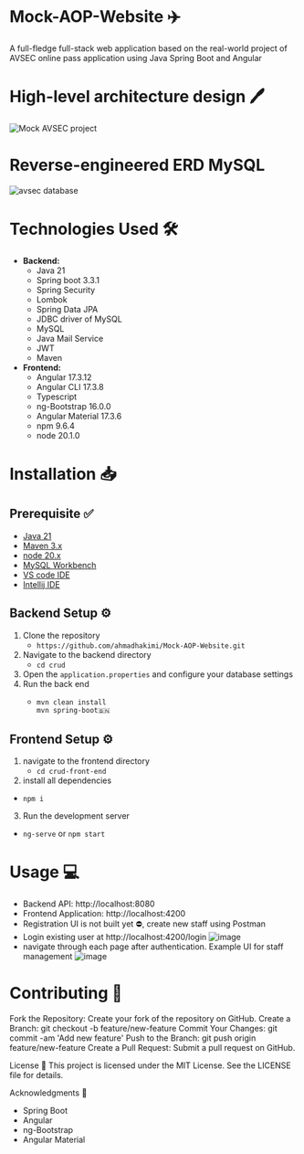 # Mock-AOP-Website ✈️
A full-fledge full-stack web application based on the real-world project of AVSEC online pass application using Java Spring Boot and Angular

# High-level architecture design 🖊️
![Mock AVSEC project](https://github.com/user-attachments/assets/9f357799-c5b5-4fe0-9beb-2baeaa523357)

# Reverse-engineered ERD MySQL

![avsec database](https://github.com/user-attachments/assets/56626e68-cd76-43ac-91a8-7a4ccca41242)

# **Technologies Used** 🛠️
- **Backend:**
   - Java 21
   - Spring boot 3.3.1
   - Spring Security
   - Lombok
   - Spring Data JPA
   - JDBC driver of MySQL
   - MySQL
   - Java Mail Service
   - JWT
   - Maven 
 - **Frontend:**
   - Angular 17.3.12
   - Angular CLI 17.3.8
   - Typescript
   - ng-Bootstrap 16.0.0
   - Angular Material 17.3.6
   - npm 9.6.4
   - node 20.1.0

# **Installation** 📥 
## Prerequisite ✅
- [Java 21](https://www.oracle.com/my/java/technologies/downloads/)
- [Maven 3.x](https://maven.apache.org/download.cgi)
- [node 20.x](https://nodejs.org/en/download/package-manager)
- [MySQL Workbench](https://dev.mysql.com/downloads/workbench/)
- [VS code IDE](https://code.visualstudio.com/)
- [Intellij IDE](https://www.jetbrains.com/idea/download/?section=windows)

## Backend Setup ⚙️
1. Clone the repository
   - `https://github.com/ahmadhakimi/Mock-AOP-Website.git`
2. Navigate to the backend directory
   - `cd crud`
3. Open the `application.properties` and configure your database settings
4. Run the back end
   - ``` bash
     mvn clean install
     mvn spring-boot🇧🇳

## Frontend Setup ⚙️
1. navigate to the frontend directory
   - `cd crud-front-end`
2. install all dependencies
  - `npm i`
3. Run the development server
  - `ng-serve` or `npm start`

# **Usage** 💻
- Backend API: http://localhost:8080
- Frontend Application: http://localhost:4200
- Registration UI is not built yet ⛔, create new staff using Postman
- Login existing user at http://localhost:4200/login
  ![image](https://github.com/user-attachments/assets/bc7efba9-a967-465f-8f60-b45f5b5782b7)
- navigate through each page after authentication. Example UI for staff management
  ![image](https://github.com/user-attachments/assets/4bafff02-3e90-41b3-a92d-7da9932695ae)

# **Contributing** 🤝
Fork the Repository: Create your fork of the repository on GitHub.
Create a Branch: git checkout -b feature/new-feature
Commit Your Changes: git commit -am 'Add new feature'
Push to the Branch: git push origin feature/new-feature
Create a Pull Request: Submit a pull request on GitHub.

License 📜
This project is licensed under the MIT License. See the LICENSE file for details.

Acknowledgments 🙏
- Spring Boot
- Angular
- ng-Bootstrap
- Angular Material

